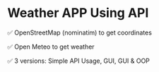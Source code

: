 # Weather APP Using API

:white_check_mark: OpenStreetMap (nominatim) to get coordinates

:white_check_mark: Open Meteo to get weather

:white_check_mark: 3 versions: Simple API Usage, GUI, GUI & OOP